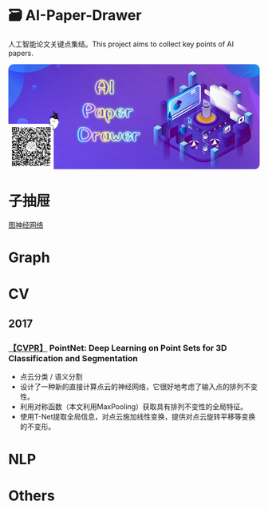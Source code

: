 # 🗃 AI-Paper-Drawer
人工智能论文关键点集结。This project aims to collect key points of AI papers.


![](drawer/home.png)

# 子抽屉
[图神经网络](图网络专区.md)

# Graph

# CV
## 2017
### [【CVPR】](https://www.baidu.com/link?url=Zsy-h1LM9fRiz35FT-52Idy6WOj71M7f1JuOQOgS39SpHfUT3GdN4b_Rn2tUHS-o&wd=&eqid=983bdb3200022854000000065ce7f5eb) PointNet: Deep Learning on Point Sets for 3D Classification and Segmentation
- 点云分类 / 语义分割
- 设计了一种新的直接计算点云的神经网络，它很好地考虑了输入点的排列不变性。
- 利用对称函数（本文利用MaxPooling）获取具有排列不变性的全局特征。
- 使用T-Net提取全局信息，对点云施加线性变换，提供对点云旋转平移等变换的不变形。

# NLP

# Others
